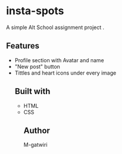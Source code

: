 # insta-spots
A simple Alt School assignment project .
## Features
* Profile section with Avatar and name
* "New post" button
* Tittles and heart icons under every image
  ## Built with
  * HTML
  * CSS
    ## Author
    M-gatwiri

    
